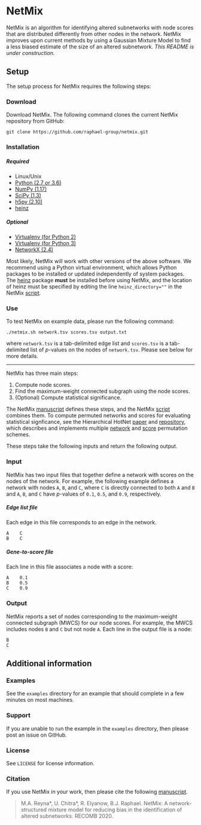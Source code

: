 NetMix
=======================

NetMix is an algorithm for identifying altered subnetworks with node scores that are distributed differently from other nodes in the network. NetMix improves upon current methods by using a Gaussian Mixture Model to find a less biased estimate of the size of an altered subnetwork. *This README is under construction.*

Setup
------------------------
The setup process for NetMix requires the following steps:

### Download
Download NetMix. The following command clones the current NetMix repository from GitHub:

    git clone https://github.com/raphael-group/netmix.git

### Installation

##### Required

* Linux/Unix
* [Python (2.7 or 3.6)](http://python.org/)
* [NumPy (1.17)](http://www.numpy.org/)
* [SciPy (1.3)](http://www.scipy.org/)
* [h5py (2.10)](http://www.h5py.org/)
* [heinz](https://github.com/ls-cwi/heinz)

##### Optional

* [Virtualenv (for Python 2)](https://virtualenv.pypa.io/)
* [Virtualenv (for Python 3)](https://docs.python.org/3/library/venv.html)
* [NetworkX (2.4)](http://networkx.github.io/)

Most likely, NetMix will work with other versions of the above software. We recommend using a Python virtual environment, which allows Python packages to be installed or updated independently of system packages. The [heinz](https://github.com/ls-cwi/heinz) package **must** be installed before using NetMix, and the location of heinz must be specified by editing the line `heinz_directory=""` in the NetMix [script](https://github.com/raphael-group/netmix/blob/master/netmix.sh).

### Use

To test NetMix on example data, please run the following command:

    ./netmix.sh network.tsv scores.tsv output.txt

where `network.tsv` is a tab-delimited edge list and `scores.tsv` is a tab-delimited list of *p*-values on the nodes of `network.tsv`. Please see below for more details.

----------------
NetMix has three main steps:
1. Compute node scores.
2. Find the maximum-weight connected subgraph using the node scores.
3. (Optional) Compute statistical significance.

The NetMix [manuscript](https://link.springer.com/chapter/10.1007%2F978-3-030-45257-5_11) defines these steps, and the NetMix [script](https://github.com/raphael-group/netmix/blob/master/netmix.sh) combines them. To compute permuted networks and scores for evaluating statistical signficance, see the Hierarchical HotNet [paper](https://academic.oup.com/bioinformatics/article/34/17/i972/5093236) and [repository](https://github.com/raphael-group/hierarchical-hotnet), which describes and implements multiple [network](https://github.com/raphael-group/hierarchical-hotnet/blob/master/src/permute_network.py) and [score](https://github.com/raphael-group/hierarchical-hotnet/blob/master/src/permute_scores.py) permutation schemes.

These steps take the following inputs and return the following output.

### Input
NetMix has two input files that together define a network with scores on the nodes of the network. For example, the following example defines a network with nodes `A`, `B`, and `C`, where `C` is directly connected to both `A` and `B` and `A`, `B`, and `C` have *p*-values of `0.1`, `0.5`, and `0.9`, respectively.

##### Edge list file
Each edge in this file corresponds to an edge in the network.

    A    C
    B    C

##### Gene-to-score file
Each line in this file associates a node with a score:

    A    0.1
    B    0.5
    C    0.9

### Output
NetMix reports a set of nodes corresponding to the maximum-weight connected subgraph (MWCS) for our node scores. For example, the MWCS includes nodes `B` and `C` but not node `A`. Each line in the output file is a node:

    B
    C

Additional information
----------------

### Examples
See the `examples` directory for an example that should complete in a few minutes on most machines.

### Support
If you are unable to run the example in the `examples` directory, then please post an issue on GitHub.

### License
See `LICENSE` for license information.

### Citation
If you use NetMix in your work, then please cite the following [manuscript](https://link.springer.com/chapter/10.1007%2F978-3-030-45257-5_11).

> M.A. Reyna*, U. Chitra*, R. Elyanow, B.J. Raphael. NetMix: A network-structured mixture model for reducing bias in the identification of altered subnetworks. RECOMB 2020.
